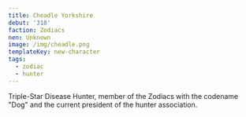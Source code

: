 ```yaml
---
title: Cheadle Yorkshire
debut: '318'
faction: Zodiacs
nen: Unknown
image: /img/cheadle.png
templateKey: new-character
tags:
  - zodiac
  - hunter
---
```

Triple-Star Disease Hunter, member of the Zodiacs with the codename "Dog" and the current president of the hunter association.
